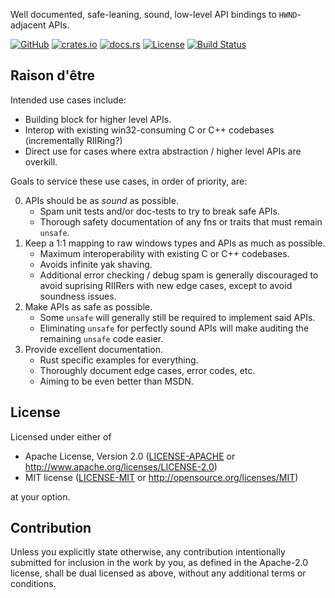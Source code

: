 Well documented, safe-leaning, sound, low-level API bindings to `HWND`-adjacent APIs.

[![GitHub](https://img.shields.io/github/stars/MaulingMonkey/hwnd.svg?label=GitHub&style=social)](https://github.com/MaulingMonkey/hwnd)
[![crates.io](https://img.shields.io/crates/v/hwnd.svg)](https://crates.io/crates/hwnd)
[![docs.rs](https://docs.rs/hwnd/badge.svg)](https://docs.rs/hwnd)
[![License](https://img.shields.io/crates/l/hwnd.svg)](https://github.com/MaulingMonkey/hwnd)
[![Build Status](https://github.com/MaulingMonkey/hwnd/workflows/Rust/badge.svg)](https://github.com/MaulingMonkey/hwnd/actions?query=workflow%3Arust)



## Raison d'être

Intended use cases include:
*   Building block for higher level APIs.
*   Interop with existing win32-consuming C or C++ codebases (incrementally RIIRing?)
*   Direct use for cases where extra abstraction / higher level APIs are overkill.

Goals to service these use cases, in order of priority, are:

0.  APIs should be as *sound* as possible.
    *   Spam unit tests and/or doc-tests to try to break safe APIs.
    *   Thorough safety documentation of any fns or traits that must remain `unsafe`.
1.  Keep a 1:1 mapping to raw windows types and APIs as much as possible.
    *   Maximum interoperability with existing C or C++ codebases.
    *   Avoids infinite yak shaving.
    *   Additional error checking / debug spam is generally discouraged to avoid suprising RIIRers with new edge cases, except to avoid soundness issues.
2.  Make APIs as safe as possible.
    *   Some `unsafe` will generally still be required to implement said APIs.
    *   Eliminating `unsafe` for perfectly sound APIs will make auditing the remaining `unsafe` code easier.
3.  Provide excellent documentation.
    *   Rust specific examples for everything.
    *   Thoroughly document edge cases, error codes, etc.
    *   Aiming to be even better than MSDN.



<h2 name="license">License</h2>

Licensed under either of

* Apache License, Version 2.0 ([LICENSE-APACHE](LICENSE-APACHE) or <http://www.apache.org/licenses/LICENSE-2.0>)
* MIT license ([LICENSE-MIT](LICENSE-MIT) or <http://opensource.org/licenses/MIT>)

at your option.



<h2 name="contribution">Contribution</h2>

Unless you explicitly state otherwise, any contribution intentionally submitted
for inclusion in the work by you, as defined in the Apache-2.0 license, shall be
dual licensed as above, without any additional terms or conditions.
